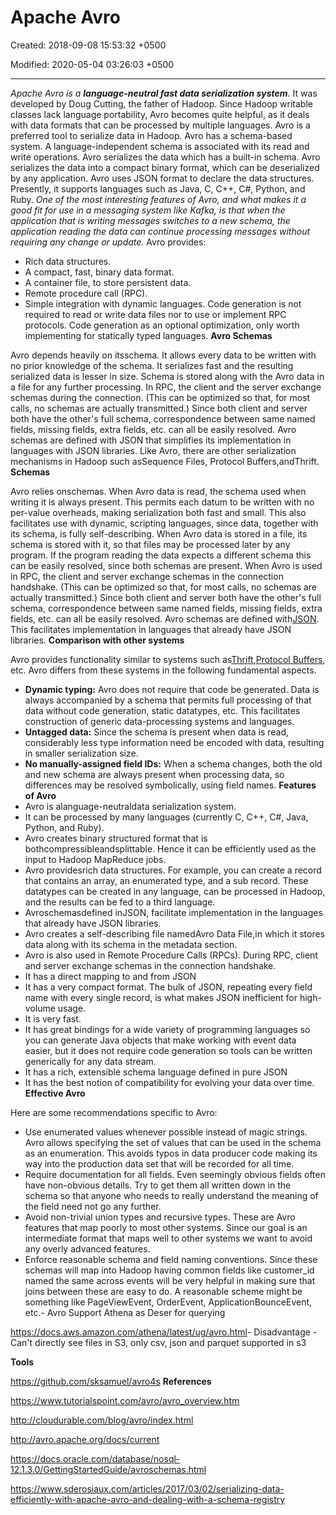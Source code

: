 # Apache Avro

Created: 2018-09-08 15:53:32 +0500

Modified: 2020-05-04 03:26:03 +0500

---

*Apache Avro is a **language-neutral fast data serialization system**.* It was developed by Doug Cutting, the father of Hadoop. Since Hadoop writable classes lack language portability, Avro becomes quite helpful, as it deals with data formats that can be processed by multiple languages. Avro is a preferred tool to serialize data in Hadoop.
Avro has a schema-based system. A language-independent schema is associated with its read and write operations. Avro serializes the data which has a built-in schema. Avro serializes the data into a compact binary format, which can be deserialized by any application.
Avro uses JSON format to declare the data structures. Presently, it supports languages such as Java, C, C++, C#, Python, and Ruby.
*One of the most interesting features of Avro, and what makes it a good fit for use in a messaging system like Kafka, is that when the application that is writing messages switches to a new schema, the application reading the data can continue processing messages without requiring any change or update.*
Avro provides:
-   Rich data structures.
-   A compact, fast, binary data format.
-   A container file, to store persistent data.
-   Remote procedure call (RPC).
-   Simple integration with dynamic languages. Code generation is not required to read or write data files nor to use or implement RPC protocols. Code generation as an optional optimization, only worth implementing for statically typed languages.
**Avro Schemas**

Avro depends heavily on itsschema. It allows every data to be written with no prior knowledge of the schema. It serializes fast and the resulting serialized data is lesser in size. Schema is stored along with the Avro data in a file for any further processing.
In RPC, the client and the server exchange schemas during the connection. (This can be optimized so that, for most calls, no schemas are actually transmitted.) Since both client and server both have the other's full schema, correspondence between same named fields, missing fields, extra fields, etc. can all be easily resolved.
Avro schemas are defined with JSON that simplifies its implementation in languages with JSON libraries.
Like Avro, there are other serialization mechanisms in Hadoop such asSequence Files, Protocol Buffers,andThrift.
**Schemas**

Avro relies onschemas. When Avro data is read, the schema used when writing it is always present. This permits each datum to be written with no per-value overheads, making serialization both fast and small. This also facilitates use with dynamic, scripting languages, since data, together with its schema, is fully self-describing.
When Avro data is stored in a file, its schema is stored with it, so that files may be processed later by any program. If the program reading the data expects a different schema this can be easily resolved, since both schemas are present.
When Avro is used in RPC, the client and server exchange schemas in the connection handshake. (This can be optimized so that, for most calls, no schemas are actually transmitted.) Since both client and server both have the other's full schema, correspondence between same named fields, missing fields, extra fields, etc. can all be easily resolved.
Avro schemas are defined with[JSON](https://www.json.org/). This facilitates implementation in languages that already have JSON libraries.
**Comparison with other systems**

Avro provides functionality similar to systems such as[Thrift](https://thrift.apache.org/),[Protocol Buffers](https://code.google.com/p/protobuf/), etc. Avro differs from these systems in the following fundamental aspects.
-   **Dynamic typing:** Avro does not require that code be generated. Data is always accompanied by a schema that permits full processing of that data without code generation, static datatypes, etc. This facilitates construction of generic data-processing systems and languages.
-   **Untagged data:** Since the schema is present when data is read, considerably less type information need be encoded with data, resulting in smaller serialization size.
-   **No manually-assigned field IDs:** When a schema changes, both the old and new schema are always present when processing data, so differences may be resolved symbolically, using field names.
**Features of Avro**
-   Avro is alanguage-neutraldata serialization system.
-   It can be processed by many languages (currently C, C++, C#, Java, Python, and Ruby).
-   Avro creates binary structured format that is bothcompressibleandsplittable. Hence it can be efficiently used as the input to Hadoop MapReduce jobs.
-   Avro providesrich data structures. For example, you can create a record that contains an array, an enumerated type, and a sub record. These datatypes can be created in any language, can be processed in Hadoop, and the results can be fed to a third language.
-   Avroschemasdefined inJSON, facilitate implementation in the languages that already have JSON libraries.
-   Avro creates a self-describing file namedAvro Data File,in which it stores data along with its schema in the metadata section.
-   Avro is also used in Remote Procedure Calls (RPCs). During RPC, client and server exchange schemas in the connection handshake.
-   It has a direct mapping to and from JSON
-   It has a very compact format. The bulk of JSON, repeating every field name with every single record, is what makes JSON inefficient for high-volume usage.
-   It is very fast.
-   It has great bindings for a wide variety of programming languages so you can generate Java objects that make working with event data easier, but it does not require code generation so tools can be written generically for any data stream.
-   It has a rich, extensible schema language defined in pure JSON
-   It has the best notion of compatibility for evolving your data over time.
**Effective Avro**

Here are some recommendations specific to Avro:
-   Use enumerated values whenever possible instead of magic strings. Avro allows specifying the set of values that can be used in the schema as an enumeration. This avoids typos in data producer code making its way into the production data set that will be recorded for all time.
-   Require documentation for all fields. Even seemingly obvious fields often have non-obvious details. Try to get them all written down in the schema so that anyone who needs to really understand the meaning of the field need not go any further.
-   Avoid non-trivial union types and recursive types. These are Avro features that map poorly to most other systems. Since our goal is an intermediate format that maps well to other systems we want to avoid any overly advanced features.
-   Enforce reasonable schema and field naming conventions. Since these schemas will map into Hadoop having common fields like customer_id named the same across events will be very helpful in making sure that joins between these are easy to do. A reasonable scheme might be something like PageViewEvent, OrderEvent, ApplicationBounceEvent, etc.-   Avro Support Athena as Deser for querying

<https://docs.aws.amazon.com/athena/latest/ug/avro.html>-   Disadvantage
    -   Can't directly see files in S3, only csv, json and parquet supported in s3

**Tools**

<https://github.com/sksamuel/avro4s>
**References**

<https://www.tutorialspoint.com/avro/avro_overview.htm>

<http://cloudurable.com/blog/avro/index.html>

<http://avro.apache.org/docs/current>

<https://docs.oracle.com/database/nosql-12.1.3.0/GettingStartedGuide/avroschemas.html>

<https://www.sderosiaux.com/articles/2017/03/02/serializing-data-efficiently-with-apache-avro-and-dealing-with-a-schema-registry>
